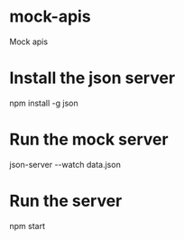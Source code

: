 # mock-apis
Mock apis

# Install the json server
npm install -g json

# Run the mock server
json-server --watch data.json

# Run the server
npm start
